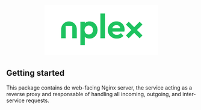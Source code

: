 <h1 align="center">
  <img width="300" height="auto" src="../frontend/static/nplex-logo.svg" alt="nplex">
</h1>

## Getting started

This package contains de web-facing Nginx server, the service acting as a reverse proxy and responsable of handling all incoming, outgoing, and inter-service requests.